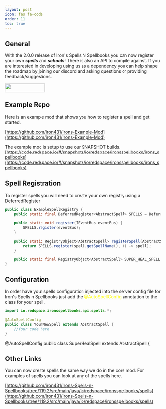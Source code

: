 ```yaml
---
layout: post
icon: fas fa-code
order: 11
toc: true
---
```


## General
With the 2.0.0 release of Iron's Spells N Spellbooks you can now register your own **_spells_** and **_schools_**!  There is also an API to compile against. If you are interested in developing using us as a dependency you can help shape the roadmap by joining our discord and asking questions or providing feedback/suggestions.   

<a href="https://discord.gg/TRzEdrndM2"><img src="https://img.shields.io/discord/1104430139275743293.svg?label=&amp;logo=discord&amp;logoColor=ffffff&amp;color=7389D8&amp;labelColor=6A7EC2&amp;style=for-the-badge" alt="" width="129" height="28" /></a>

## Example Repo
Here is an example mod that shows you how to register a spell and get started.

[https://github.com/iron431/Irons-Example-Mod](https://github.com/iron431/Irons-Example-Mod)

The example mod is setup to use our SNAPSHOT builds.
[https://code.redspace.io/#/snapshots/io/redspace/ironsspellbooks/irons_spellbooks](https://code.redspace.io/#/snapshots/io/redspace/ironsspellbooks/irons_spellbooks)

## Spell Registration
To register spells you will need to create your own registry using a DeferredRegister

```java
public class ExampleSpellRegistry {
    public static final DeferredRegister<AbstractSpell> SPELLS = DeferredRegister.create(SpellRegistry.SPELL_REGISTRY_KEY, IronsExampleMod.MODID);

    public static void register(IEventBus eventBus) {
        SPELLS.register(eventBus);
    }

    public static RegistryObject<AbstractSpell> registerSpell(AbstractSpell spell) {
        return SPELLS.register(spell.getSpellName(), () -> spell);
    }

    public static final RegistryObject<AbstractSpell> SUPER_HEAL_SPELL = registerSpell(new SuperHealSpell());
}
```

## Configuration
In order have your spells configuration injected into the server config file for Iron's Spells n Spellbooks just add the <span style="color:yellow">@AutoSpellConfig</span> annotation to the class for your spell.

```java
import io.redspace.ironsspellbooks.api.spells.*;

@AutoSpellConfig
public class YourNewSpell extends AbstractSpell {
    //Your code here
}
```

@AutoSpellConfig
public class SuperHealSpell extends AbstractSpell {

## Other Links

You can now create spells the same way we do in the core mod.  For examples of spells you can look at any of the spells here.

[https://github.com/iron431/Irons-Spells-n-Spellbooks/tree/1.19.2/src/main/java/io/redspace/ironsspellbooks/spells](https://github.com/iron431/Irons-Spells-n-Spellbooks/tree/1.19.2/src/main/java/io/redspace/ironsspellbooks/spells)
